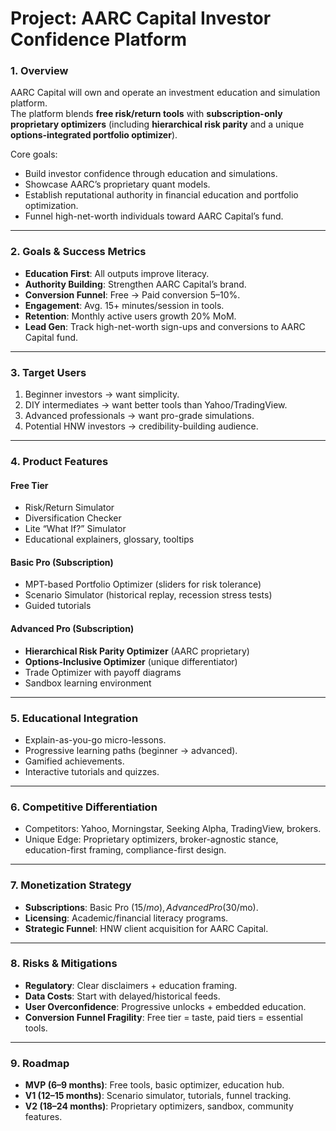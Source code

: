 # Project: AARC Capital Investor Confidence Platform

### 1. Overview
AARC Capital will own and operate an investment education and simulation platform.  
The platform blends **free risk/return tools** with **subscription-only proprietary optimizers** (including **hierarchical risk parity** and a unique **options-integrated portfolio optimizer**).  

Core goals:
- Build investor confidence through education and simulations.  
- Showcase AARC’s proprietary quant models.  
- Establish reputational authority in financial education and portfolio optimization.  
- Funnel high-net-worth individuals toward AARC Capital’s fund.  

---

### 2. Goals & Success Metrics
- **Education First**: All outputs improve literacy.  
- **Authority Building**: Strengthen AARC Capital’s brand.  
- **Conversion Funnel**: Free → Paid conversion 5–10%.  
- **Engagement**: Avg. 15+ minutes/session in tools.  
- **Retention**: Monthly active users growth 20% MoM.  
- **Lead Gen**: Track high-net-worth sign-ups and conversions to AARC Capital fund.  

---

### 3. Target Users
1. Beginner investors → want simplicity.  
2. DIY intermediates → want better tools than Yahoo/TradingView.  
3. Advanced professionals → want pro-grade simulations.  
4. Potential HNW investors → credibility-building audience.  

---

### 4. Product Features

#### Free Tier
- Risk/Return Simulator  
- Diversification Checker  
- Lite “What If?” Simulator  
- Educational explainers, glossary, tooltips  

#### Basic Pro (Subscription)
- MPT-based Portfolio Optimizer (sliders for risk tolerance)  
- Scenario Simulator (historical replay, recession stress tests)  
- Guided tutorials  

#### Advanced Pro (Subscription)
- **Hierarchical Risk Parity Optimizer** (AARC proprietary)  
- **Options-Inclusive Optimizer** (unique differentiator)  
- Trade Optimizer with payoff diagrams  
- Sandbox learning environment  

---

### 5. Educational Integration
- Explain-as-you-go micro-lessons.  
- Progressive learning paths (beginner → advanced).  
- Gamified achievements.  
- Interactive tutorials and quizzes.  

---

### 6. Competitive Differentiation
- Competitors: Yahoo, Morningstar, Seeking Alpha, TradingView, brokers.  
- Unique Edge: Proprietary optimizers, broker-agnostic stance, education-first framing, compliance-first design.  

---

### 7. Monetization Strategy
- **Subscriptions**: Basic Pro ($15/mo), Advanced Pro ($30/mo).  
- **Licensing**: Academic/financial literacy programs.  
- **Strategic Funnel**: HNW client acquisition for AARC Capital.  

---

### 8. Risks & Mitigations
- **Regulatory**: Clear disclaimers + education framing.  
- **Data Costs**: Start with delayed/historical feeds.  
- **User Overconfidence**: Progressive unlocks + embedded education.  
- **Conversion Funnel Fragility**: Free tier = taste, paid tiers = essential tools.  

---

### 9. Roadmap
- **MVP (6–9 months)**: Free tools, basic optimizer, education hub.  
- **V1 (12–15 months)**: Scenario simulator, tutorials, funnel tracking.  
- **V2 (18–24 months)**: Proprietary optimizers, sandbox, community features.  
